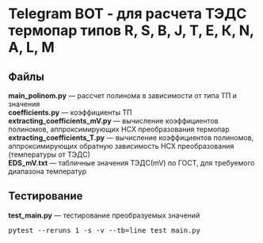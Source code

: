 <h1>Telegram BOT - для расчета ТЭДС термопар типов R, S, В, J, Т, Е, К, N, A, L, М</h1>

<h2>Файлы</h2>
<p>
<b>main_polinom.py</b> — рассчет полинома в зависимости от типа ТП и значения<br>
<b>coefficients.py</b> — коэффициенты ТП<br>
<b>extracting_coefficients_mV.py</b> — вычисление коэффициентов полиномов, аппроксимирующих НСХ преобразования термопар<br>
<b>extracting_coefficients_T.py</b> — вычисление коэффициентов полиномов, аппроксимирующих обратную зависимость НСХ преобразования (температуры от ТЭДС)<br>
<b>EDS_mV.txt</b> — табличные значения ТЭДС(mV) по ГОСТ, для требуемого диапазона температур
</p>
<h2>Тестирование</h2>
<p>
<b>test_main.py</b> — тестирование преобразуемых значений<br>
</p>
<pre>pytest --reruns 1 -s -v --tb=line test_main.py</pre>
